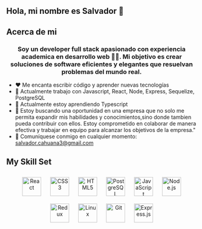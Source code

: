 ## <div aling="center">Hola, mi nombre es Salvador 👋</div>

## Acerca de mi  
### <div align="center">Soy  un developer full stack apasionado con experiencia academica en desarrollo web 👨‍💻. Mi objetivo es crear soluciones de software eficientes y elegantes que resuelvan problemas del mundo real.</div>  
<!--
**salva5/salva5** is a ✨ _special_ ✨ repository because its `README.md` (this file) appears on your GitHub profile.
-->
- ❤️ Me encanta escribir código y aprender nuevas tecnologías
- 🔭 Actualmente trabajo con Javascript, React, Node, Express, Sequelize, PostgreSQL
- 🌱 Actualmente estoy aprendiendo Typescript 
- 👯 Estoy buscando una oportunidad en una empresa que no solo me permita expandir mis habilidades y conocimientos,sino donde tambien pueda contribuir con ellos. Estoy comprometido en colaborar de manera efectiva y trabajar en equipo para alcanzar los objetivos de la empresa."
- 📧 Comuníquese conmigo en cualquier momento: salvador.cahuana3@gmail.com
## My Skill Set  


<div align="center">  
<a href="https://reactjs.org/" target="_blank"><img style="margin: 10px" src="https://profilinator.rishav.dev/skills-assets/react-original-wordmark.svg" alt="React" height="50" /></a>  
<a href="https://www.w3schools.com/css/" target="_blank"><img style="margin: 10px" src="https://profilinator.rishav.dev/skills-assets/css3-original-wordmark.svg" alt="CSS3" height="50" /></a>  
<a href="https://en.wikipedia.org/wiki/HTML5" target="_blank"><img style="margin: 10px" src="https://profilinator.rishav.dev/skills-assets/html5-original-wordmark.svg" alt="HTML5" height="50" /></a>  
<a href="https://www.postgresql.org/" target="_blank"><img style="margin: 10px" src="https://profilinator.rishav.dev/skills-assets/postgresql-original-wordmark.svg" alt="PostgreSQL" height="50" /></a>  
<a href="https://www.javascript.com/" target="_blank"><img style="margin: 10px" src="https://profilinator.rishav.dev/skills-assets/javascript-original.svg" alt="JavaScript" height="50" /></a>  
<a href="https://nodejs.org/" target="_blank"><img style="margin: 10px" src="https://profilinator.rishav.dev/skills-assets/nodejs-original-wordmark.svg" alt="Node.js" height="50" /></a>  
<a href="https://redux.js.org/" target="_blank"><img style="margin: 10px" src="https://profilinator.rishav.dev/skills-assets/redux-original.svg" alt="Redux" height="50" /></a>  
<a href="https://www.linux.org/" target="_blank"><img style="margin: 10px" src="https://profilinator.rishav.dev/skills-assets/linux-original.svg" alt="Linux" height="50" /></a>  
<a href="https://github.com/" target="_blank"><img style="margin: 10px" src="https://profilinator.rishav.dev/skills-assets/git-scm-icon.svg" alt="Git" height="50" /></a>  
<a href="https://expressjs.com/" target="_blank"><img style="margin: 10px" src="https://profilinator.rishav.dev/skills-assets/express-original-wordmark.svg" alt="Express.js" height="50" /></a>  
</div>

</td><td valign="top" width="33%">



</td><td valign="top" width="33%">





<br/>  
